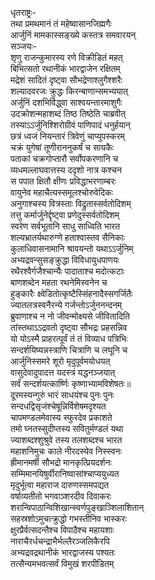 धृतराष्ट्रः-  
तथा प्रमथमानं तं महेष्वासानजिह्मगैः  
आर्जुनिं मामकास्सङ्ख्ये कस्तत्र समवारयन्  
सञ्जयः-  
शृणु राजन्कुमारस्य रणे विक्रीडितं महत्  
बिभित्सतो रथानीकं भारद्वाजेन रक्षितम्  
मद्रेशं सादितं दृष्ट्वा सौभद्रेणाश्लुगैश्शरैः  
शल्यादवरजः क्रुद्धः किरन्बाणान्समभ्ययात्  
अर्जुनिं दशभिर्विद्ध्वा साश्वयन्तारमाशुगैः  
उदक्रोशन्महाशब्दं तिष्ठ तिष्ठेति चाब्रवीत्  
तस्याऽऽर्जुनिश्शिरोग्रीवं पाणिपादं धनुर्हयान्  
छत्रं ध्वजं नियन्तारं त्रिवेणुं चाप्युपस्करम्  
चक्रं युगेषां तूणीराननुकर्षं च सायकैः  
पताकां चक्रगोप्तारौ सर्वोपकरणानि च  
व्यधमल्लाघवात्तस्य ददृशो नात्र कश्चन  
स पपात क्षितौ क्षीणः प्रविद्धाभरणाम्बरः  
वायुनेव महाचैत्यस्समूलश्चोरुवेदिकः  
अनुगाश्चस्य वित्रस्ताः विद्रुतास्सर्वतोदिशम्  
तत्तु कर्मार्जुनेर्द्दृष्ट्वा प्रणेदुस्सर्वतोदिशम्  
स्वरेण सर्वभूतानि साधु साध्विति भारत  
शल्यभ्रातर्यथारुग्णे हताश्वास्तव सैनिकाः  
कुलाधिवासनामानि श्रावयन्तो यथाऽऽर्जुनिम्  
अभ्यद्रवन्सुसङ्क्रुद्धा विविधायुधपाणयः  
रथैरश्वैर्गजैश्चान्यैः पादाताश्च मदोत्कटाः  
बाणशब्देन महता रथनेमिस्वनेन च  
हुङ्कारैः क्ष्वेडितोत्कृष्टैस्सिंहनादैस्सगर्जितैः  
ज्यातलत्रस्वनैरन्ये गर्जन्तोऽर्जुननन्दनम्  
ब्रुवाणाश्च न नो जीवन्मोक्ष्यसे जीवितादिति  
तांस्तथाऽऽद्रवतो दृष्ट्वा सौभद्रः प्रहसन्निव  
यो योऽस्मै प्राहरत्पूर्वं तं तं विव्याध पत्रिभिः  
सन्दर्शयिष्यन्नस्त्राणि चित्राणि च लघूनि च  
आर्जुनिस्समरे शूरो मृदुपूर्वमयोधयत्  
वासुदेवादुपादत्त यदस्त्रं यद्धनञ्जयात्  
सर्वं सन्दर्शयत्कार्ष्णिः कृष्णाभ्यामविशेषतः॥  
दूरमस्यन्गुरुं भारं साधयंश्च पुनः पुनः  
सन्दधद्विसृजंश्चेषून्निर्विशेषमदृश्यत  
चापमण्डलमेवास्य स्फुरदेव प्रकाशते  
तमो घ्नतस्सुदीप्तस्य सवितुर्मण्डलं यथा  
ज्याशब्दश्शुश्रुवे तस्य तलशब्दश्च भारत  
महाशनिमुचः काले नीरदस्येव निस्स्वनः  
ह्रीमानमर्षी सौभद्रो मानकृत्प्रियदर्शनः  
सम्मिमानयिषुर्वीरानिष्वासांश्चाप्ययुध्यत  
मृदुर्भूत्वा महाराज दारुणस्समपद्यत  
वर्षाव्यतीतो भगवाञ्शरदीव दिवाकरः  
शरान्विपाठान्विशिखान्स्वर्णपुङ्खाञ्शिलाशितान्  
सहस्रशोऽमुचत्क्रुद्धो गभस्तीनिव भास्करः  
क्षुरप्रैर्वत्सदन्तैश्च विपाठैश्च महायशाः  
नाराचैरर्धचन्द्राभैर्भल्लैरञ्जलिकैरपि  
अभ्यद्रवद्रथानीकं भारद्वाजस्य पश्यतः  
तत्सैन्यमभवत्सर्वं विमुखं शरपीडितम्  
